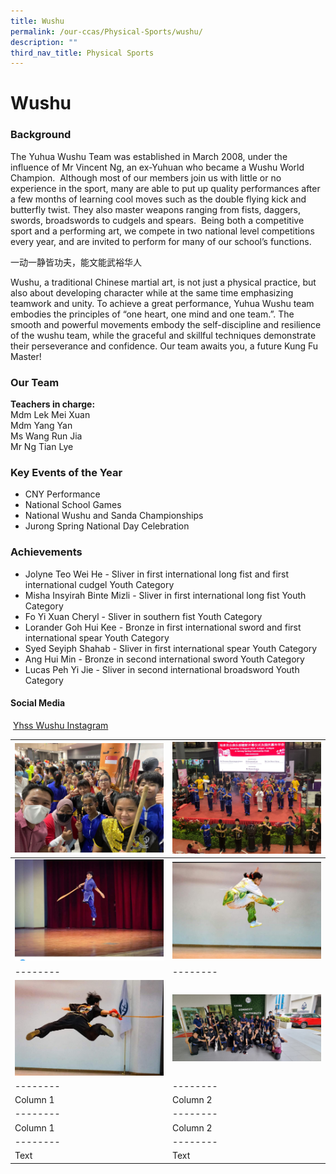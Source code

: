 ```yaml
---
title: Wushu
permalink: /our-ccas/Physical-Sports/wushu/
description: ""
third_nav_title: Physical Sports
---
```

# **Wushu**



### Background

The Yuhua Wushu Team was established in March 2008, under the influence of Mr Vincent Ng, an ex-Yuhuan who became a Wushu World Champion.&nbsp;
Although most of our members join us with little or no experience in the sport, many are able to put up quality performances after a few months of learning cool moves such as the double flying kick and butterfly twist. They also master weapons ranging from fists, daggers, swords, broadswords to cudgels and spears.&nbsp;
Being both a competitive sport and a performing art, we compete in two national level competitions every year, and are invited to perform for many of our school’s functions.

一动一静皆功夫，能文能武裕华人

Wushu, a traditional Chinese martial art, is not just a physical practice, but also about developing character while at the same time emphasizing teamwork and unity. To achieve a great performance, Yuhua Wushu team embodies the principles of “one heart, one mind and one team.”. The smooth and powerful movements embody the self-discipline and resilience of the wushu team, while the graceful and skillful techniques demonstrate their perseverance and confidence. Our team awaits you, a future Kung Fu Master!
### Our Team

**Teachers in charge:**<br>
Mdm Lek Mei Xuan<br>
Mdm Yang Yan<br>
Ms Wang Run Jia<br>
Mr Ng Tian Lye<br>

### Key Events of the Year

*   CNY Performance
*   National School Games 
*   National Wushu and Sanda Championships  
*   Jurong Spring National Day Celebration

### Achievements

* Jolyne Teo Wei He -  Sliver in first international long fist and first international cudgel Youth Category
* Misha Insyirah Binte Mizli - Sliver in first international long fist Youth Category
* Fo Yi Xuan Cheryl - Sliver in southern fist Youth Category
* Lorander Goh Hui Kee  - Bronze in first international sword and first international spear Youth Category 
* Syed Seyiph Shahab - Sliver in first international spear Youth Category 
* Ang Hui Min - Bronze in second international sword Youth Category
* Lucas Peh Yi Jie - Sliver in second international broadsword Youth Category

#### Social Media
&nbsp;[Yhss Wushu Instagram]( https://instagram.com/yhsswushu?igshid=MzRlODBiNWFlZA==)


| ![](/images/wushu3.jpeg)| ![](/images/wushu2.jpeg)| 
| -------- | -------- |
|![](/images/wushu4.jpeg) | ![](/images/wushu5.jpeg)| 
| -------- | -------- |
|![](/images/wushu6.jpeg) | ![](/images/wushu8.jpeg)| 
| -------- | -------- |
| Column 1 | Column 2 | 
| -------- | -------- |
| Column 1 | Column 2 | 
| -------- | -------- |
| Text     | Text     | 
